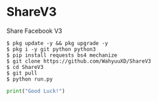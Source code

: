 # ShareV3
Share Facebook V3

```
$ pkg update -y && pkg upgrade -y
$ pkg i -y git python python3
$ pip install requests bs4 mechanize
$ git clone https://github.com/WahyuuXD/ShareV3
$ cd ShareV3
$ git pull
$ python run.py
```

```python
print("Good Luck!")
```